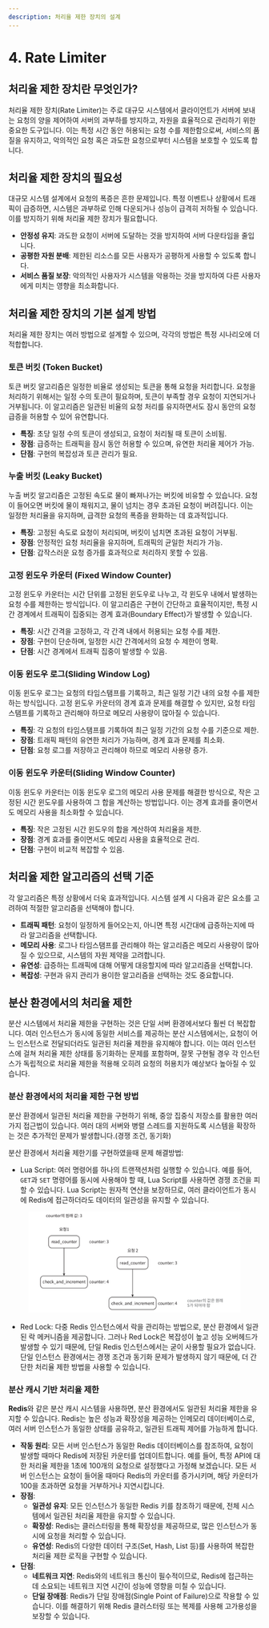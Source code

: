 ```yaml
---
description: 처리율 제한 장치의 설계
---
```


# 4. Rate Limiter

## **처리율 제한 장치란 무엇인가?**

처리율 제한 장치(Rate Limiter)는 주로 대규모 시스템에서 클라이언트가 서버에 보내는 요청의 양을 제어하여 서버의 과부하를 방지하고, 자원을 효율적으로 관리하기 위한 중요한 도구입니다. 이는 특정 시간 동안 허용되는 요청 수를 제한함으로써, 서비스의 품질을 유지하고, 악의적인 요청 혹은 과도한 요청으로부터 시스템을 보호할 수 있도록 합니다.



## **처리율 제한 장치의 필요성**

대규모 시스템 설계에서 요청의 폭증은 흔한 문제입니다. 특정 이벤트나 상황에서 트래픽이 급증하면, 시스템은 과부하로 인해 다운되거나 성능이 급격히 저하될 수 있습니다. 이를 방지하기 위해 처리율 제한 장치가 필요합니다.

* **안정성 유지**: 과도한 요청이 서버에 도달하는 것을 방지하여 서버 다운타임을 줄입니다.
* **공평한 자원 분배**: 제한된 리소스를 모든 사용자가 공평하게 사용할 수 있도록 합니다.
* **서비스 품질 보장**: 악의적인 사용자가 시스템을 악용하는 것을 방지하여 다른 사용자에게 미치는 영향을 최소화합니다.



## **처리율 제한 장치의 기본 설계 방법**

처리율 제한 장치는 여러 방법으로 설계할 수 있으며, 각각의 방법은 특정 시나리오에 더 적합합니다.

### **토큰 버킷 (Token Bucket)**

토큰 버킷 알고리즘은 일정한 비율로 생성되는 토큰을 통해 요청을 처리합니다. 요청을 처리하기 위해서는 일정 수의 토큰이 필요하며, 토큰이 부족할 경우 요청이 지연되거나 거부됩니다. 이 알고리즘은 일관된 비율의 요청 처리를 유지하면서도 잠시 동안의 요청 급증을 허용할 수 있어 유연합니다.

* **특징**: 초당 일정 수의 토큰이 생성되고, 요청이 처리될 때 토큰이 소비됨.
* **장점**: 급증하는 트래픽을 잠시 동안 허용할 수 있으며, 유연한 처리율 제어가 가능.
* **단점**: 구현의 복잡성과 토큰 관리가 필요.

### **누출 버킷 (Leaky Bucket)**

누출 버킷 알고리즘은 고정된 속도로 물이 빠져나가는 버킷에 비유할 수 있습니다. 요청이 들어오면 버킷에 물이 채워지고, 물이 넘치는 경우 초과된 요청이 버려집니다. 이는 일정한 처리율을 유지하며, 급격한 요청의 폭증을 완화하는 데 효과적입니다.

* **특징**: 고정된 속도로 요청이 처리되며, 버킷이 넘치면 초과된 요청이 거부됨.
* **장점**: 안정적인 요청 처리율을 유지하며, 트래픽의 균일한 처리가 가능.
* **단점**: 갑작스러운 요청 증가를 효과적으로 처리하지 못할 수 있음.

### **고정 윈도우 카운터 (Fixed Window Counter)**

고정 윈도우 카운터는 시간 단위를 고정된 윈도우로 나누고, 각 윈도우 내에서 발생하는 요청 수를 제한하는 방식입니다. 이 알고리즘은 구현이 간단하고 효율적이지만, 특정 시간 경계에서 트래픽이 집중되는 경계 효과(Boundary Effect)가 발생할 수 있습니다.

* **특징**: 시간 간격을 고정하고, 각 간격 내에서 허용되는 요청 수를 제한.
* **장점**: 구현이 단순하며, 일정한 시간 간격에서의 요청 수 제한이 명확.
* **단점**: 시간 경계에서 트래픽 집중이 발생할 수 있음.

### **이동 윈도우 로그(Sliding Window Log)**

이동 윈도우 로그는 요청의 타임스탬프를 기록하고, 최근 일정 기간 내의 요청 수를 제한하는 방식입니다. 고정 윈도우 카운터의 경계 효과 문제를 해결할 수 있지만, 요청 타임스탬프를 기록하고 관리해야 하므로 메모리 사용량이 많아질 수 있습니다.

* **특징**: 각 요청의 타임스탬프를 기록하여 최근 일정 기간의 요청 수를 기준으로 제한.
* **장점**: 트래픽 패턴의 유연한 처리가 가능하며, 경계 효과 문제를 최소화.
* **단점**: 요청 로그를 저장하고 관리해야 하므로 메모리 사용량 증가.

### **이동 윈도우 카운터(Sliding Window Counter)**

이동 윈도우 카운터는 이동 윈도우 로그의 메모리 사용 문제를 해결한 방식으로, 작은 고정된 시간 윈도우를 사용하여 그 합을 계산하는 방법입니다. 이는 경계 효과를 줄이면서도 메모리 사용을 최소화할 수 있습니다.

* **특징**: 작은 고정된 시간 윈도우의 합을 계산하여 처리율을 제한.
* **장점**: 경계 효과를 줄이면서도 메모리 사용을 효율적으로 관리.
* **단점**: 구현이 비교적 복잡할 수 있음.



## **처리율 제한 알고리즘의 선택 기준**

각 알고리즘은 특정 상황에서 더욱 효과적입니다. 시스템 설계 시 다음과 같은 요소를 고려하여 적절한 알고리즘을 선택해야 합니다.

* **트래픽 패턴**: 요청이 일정하게 들어오는지, 아니면 특정 시간대에 급증하는지에 따라 알고리즘을 선택합니다.
* **메모리 사용**: 로그나 타임스탬프를 관리해야 하는 알고리즘은 메모리 사용량이 많아질 수 있으므로, 시스템의 자원 제약을 고려합니다.
* **유연성**: 급증하는 트래픽에 대해 어떻게 대응할지에 따라 알고리즘을 선택합니다.
* **복잡성**: 구현과 유지 관리가 용이한 알고리즘을 선택하는 것도 중요합니다.



## **분산 환경에서의 처리율 제한**

분산 시스템에서 처리율 제한을 구현하는 것은 단일 서버 환경에서보다 훨씬 더 복잡합니다. 여러 인스턴스가 동시에 동일한 서비스를 제공하는 분산 시스템에서는, 요청이 어느 인스턴스로 전달되더라도 일관된 처리율 제한을 유지해야 합니다. 이는 여러 인스턴스에 걸쳐 처리율 제한 상태를 동기화하는 문제를 포함하며, 잘못 구현될 경우 각 인스턴스가 독립적으로 처리율 제한을 적용해 오히려 요청의 허용치가 예상보다 높아질 수 있습니다.

### **분산 환경에서의 처리율 제한 구현 방법**

분산 환경에서 일관된 처리율 제한을 구현하기 위해, 중앙 집중식 저장소를 활용한 여러 가지 접근법이 있습니다. 여러 대의 서버와 병렬 스레드를 지원하도록 시스템을 확장하는 것은 추가적인 문제가 발생합니다.(경쟁 조건, 동기화)

분산 환경에서 처리율 제한기를 구현하였을때 문제 해결방법:

* Lua Script: 여러 명령어를 하나의 트랜잭션처럼 실행할 수 있습니다. 예를 들어, `GET`과 `SET` 명령어를 동시에 사용해야 할 때, Lua Script를 사용하면 경쟁 조건을 피할 수 있습니다. Lua Script는 원자적 연산을 보장하므로, 여러 클라이언트가 동시에 Redis에 접근하더라도 데이터의 일관성을 유지할 수 있습니다.

<figure><img src="../../.gitbook/assets/image (8) (1).png" alt=""><figcaption></figcaption></figure>

* Red Lock: 다중 Redis 인스턴스에서 락을 관리하는 방법으로, 분산 환경에서 일관된 락 메커니즘을 제공합니다. 그러나 Red Lock은 복잡성이 높고 성능 오버헤드가 발생할 수 있기 때문에, 단일 Redis 인스턴스에서는 굳이 사용할 필요가 없습니다. 단일 인스턴스 환경에서는 경쟁 조건과 동기화 문제가 발생하지 않기 때문에, 더 간단한 처리율 제한 방법을 사용할 수 있습니다.



### **분산 캐시 기반 처리율 제한**

**Redis**와 같은 분산 캐시 시스템을 사용하면, 분산 환경에서도 일관된 처리율 제한을 유지할 수 있습니다. Redis는 높은 성능과 확장성을 제공하는 인메모리 데이터베이스로, 여러 서버 인스턴스가 동일한 상태를 공유하고, 일관된 트래픽 제어를 가능하게 합니다.

* **작동 원리**: 모든 서버 인스턴스가 동일한 Redis 데이터베이스를 참조하여, 요청이 발생할 때마다 Redis에 저장된 카운터를 업데이트합니다. 예를 들어, 특정 API에 대한 처리율 제한을 1초에 100개의 요청으로 설정했다고 가정해 보겠습니다. 모든 서버 인스턴스는 요청이 들어올 때마다 Redis의 카운터를 증가시키며, 해당 카운터가 100을 초과하면 요청을 거부하거나 지연시킵니다.
* **장점**:
  * **일관성 유지**: 모든 인스턴스가 동일한 Redis 키를 참조하기 때문에, 전체 시스템에서 일관된 처리율 제한을 유지할 수 있습니다.
  * **확장성**: Redis는 클러스터링을 통해 확장성을 제공하므로, 많은 인스턴스가 동시에 요청을 처리할 수 있습니다.
  * **유연성**: Redis의 다양한 데이터 구조(Set, Hash, List 등)를 사용하여 복잡한 처리율 제한 로직을 구현할 수 있습니다.
* **단점**:
  * **네트워크 지연**: Redis와의 네트워크 통신이 필수적이므로, Redis에 접근하는 데 소요되는 네트워크 지연 시간이 성능에 영향을 미칠 수 있습니다.
  * **단일 장애점**: Redis가 단일 장애점(Single Point of Failure)으로 작용할 수 있습니다. 이를 해결하기 위해 Redis 클러스터링 또는 복제를 사용해 고가용성을 보장할 수 있습니다.
